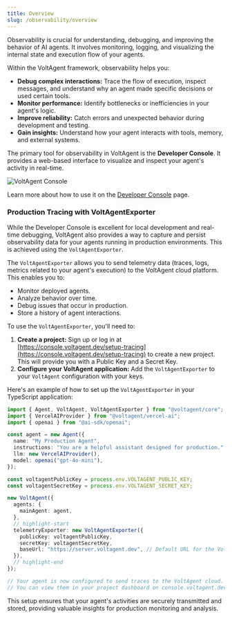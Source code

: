 ```yaml
---
title: Overview
slug: /observability/overview
---
```


Observability is crucial for understanding, debugging, and improving the behavior of AI agents. It involves monitoring, logging, and visualizing the internal state and execution flow of your agents.

Within the VoltAgent framework, observability helps you:

- **Debug complex interactions:** Trace the flow of execution, inspect messages, and understand why an agent made specific decisions or used certain tools.
- **Monitor performance:** Identify bottlenecks or inefficiencies in your agent's logic.
- **Improve reliability:** Catch errors and unexpected behavior during development and testing.
- **Gain insights:** Understand how your agent interacts with tools, memory, and external systems.

The primary tool for observability in VoltAgent is the **Developer Console**. It provides a web-based interface to visualize and inspect your agent's activity in real-time.

![VoltAgent Console](https://cdn.voltagent.dev/readme/demo.gif)

Learn more about how to use it on the [Developer Console](./developer-console.md) page.

### Production Tracing with VoltAgentExporter

While the Developer Console is excellent for local development and real-time debugging, VoltAgent also provides a way to capture and persist observability data for your agents running in production environments. This is achieved using the `VoltAgentExporter`.

The `VoltAgentExporter` allows you to send telemetry data (traces, logs, metrics related to your agent's execution) to the VoltAgent cloud platform. This enables you to:

- Monitor deployed agents.
- Analyze behavior over time.
- Debug issues that occur in production.
- Store a history of agent interactions.

To use the `VoltAgentExporter`, you'll need to:

1.  **Create a project:** Sign up or log in at [https://console.voltagent.dev/setup-tracing](https://console.voltagent.dev/setup-tracing) to create a new project. This will provide you with a Public Key and a Secret Key.
2.  **Configure your VoltAgent application:** Add the `VoltAgentExporter` to your `VoltAgent` configuration with your keys.

Here's an example of how to set up the `VoltAgentExporter` in your TypeScript application:

```typescript
import { Agent, VoltAgent, VoltAgentExporter } from "@voltagent/core";
import { VercelAIProvider } from "@voltagent/vercel-ai";
import { openai } from "@ai-sdk/openai";

const agent = new Agent({
  name: "My Production Agent",
  instructions: "You are a helpful assistant designed for production.",
  llm: new VercelAIProvider(),
  model: openai("gpt-4o-mini"),
});

const voltagentPublicKey = process.env.VOLTAGENT_PUBLIC_KEY;
const voltagentSecretKey = process.env.VOLTAGENT_SECRET_KEY;

new VoltAgent({
  agents: {
    mainAgent: agent,
  },
  // highlight-start
  telemetryExporter: new VoltAgentExporter({
    publicKey: voltagentPublicKey,
    secretKey: voltagentSecretKey,
    baseUrl: "https://server.voltagent.dev", // Default URL for the VoltAgent cloud service
  }),
  // highlight-end
});

// Your agent is now configured to send traces to the VoltAgent cloud.
// You can view them in your project dashboard on console.voltagent.dev.
```

This setup ensures that your agent's activities are securely transmitted and stored, providing valuable insights for production monitoring and analysis.
